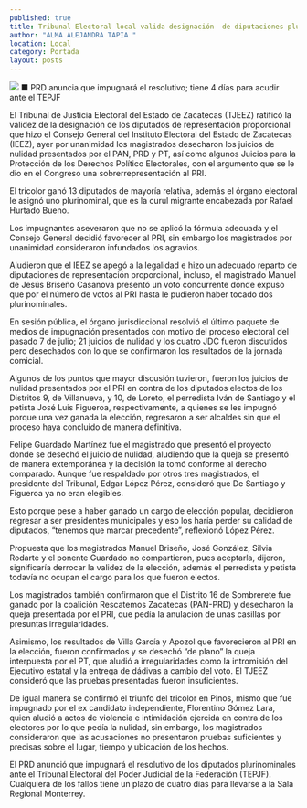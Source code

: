 ```yaml
---
published: true
title: Tribunal Electoral local valida designación  de diputaciones pluris realizada por el IEEZ
author: "ALMA ALEJANDRA TAPIA "
location: Local
category: Portada
layout: posts
---
```


![](http://i.imgur.com/euen0o5m.jpg)
■ PRD anuncia que impugnará el resolutivo; tiene 4 días para acudir ante el TEPJF

El Tribunal de Justicia Electoral del Estado de Zacatecas (TJEEZ) ratificó la validez de la designación de los diputados de representación proporcional que hizo el Consejo General del Instituto Electoral del Estado de Zacatecas (IEEZ), ayer por unanimidad los magistrados desecharon los juicios de nulidad presentados por el PAN, PRD y PT, así como algunos Juicios para la Protección de los Derechos Político Electorales, con el argumento que se le dio en el Congreso una sobrerrepresentación al PRI.

El tricolor ganó 13 diputados de mayoría relativa, además el órgano electoral le asignó uno plurinominal, que es la curul migrante encabezada por Rafael Hurtado Bueno. 

Los impugnantes aseveraron que no se aplicó la fórmula adecuada y el Consejo General decidió favorecer al PRI, sin embargo los magistrados por unanimidad consideraron infundados los agravios.

Aludieron que el IEEZ se apegó a la legalidad e hizo un adecuado reparto de diputaciones de representación proporcional, incluso, el magistrado Manuel de Jesús Briseño Casanova presentó un voto concurrente donde expuso que por el número de votos al PRI hasta le pudieron haber tocado dos plurinominales. 

En sesión pública, el órgano jurisdiccional resolvió el último paquete de medios de impugnación presentados con motivo del proceso electoral del pasado 7 de julio; 21 juicios de nulidad y los cuatro JDC fueron discutidos pero desechados con lo que se confirmaron los resultados de la jornada comicial.

Algunos de los puntos que mayor discusión tuvieron, fueron los juicios de nulidad presentados por el PRI en contra de los diputados electos de los Distritos 9, de Villanueva, y 10, de Loreto, el perredista Iván de Santiago y el petista José Luis Figueroa, respectivamente, a quienes se les impugnó porque una vez ganada la elección, regresaron a ser alcaldes sin que el proceso haya concluido de manera definitiva.

Felipe Guardado Martínez fue el magistrado que presentó el proyecto donde se desechó el juicio de nulidad, aludiendo que la queja se presentó de manera extemporánea y la decisión la tomó conforme al derecho comparado. Aunque fue respaldado por otros tres magistrados, el presidente del Tribunal, Edgar López Pérez, consideró que De Santiago y Figueroa ya no eran elegibles.

Esto porque pese a haber ganado un cargo de elección popular, decidieron regresar a ser presidentes municipales y eso los haría perder su calidad de diputados, “tenemos que marcar precedente”, reflexionó López Pérez. 

Propuesta que los magistrados Manuel Briseño, José González, Silvia Rodarte y el ponente Guardado no compartieron, pues aceptarla, dijeron, significaría derrocar la validez de la elección, además el perredista y petista todavía no ocupan el cargo para los que fueron electos.

Los magistrados también confirmaron que el Distrito 16 de Sombrerete fue ganado por la coalición Rescatemos Zacatecas (PAN-PRD) y desecharon la queja presentada por el PRI, que pedía la anulación de unas casillas por presuntas irregularidades. 

Asimismo, los resultados de Villa García y Apozol que favorecieron al PRI en la elección, fueron confirmados y se desechó “de plano” la queja interpuesta por el PT, que aludió a irregularidades como la intromisión del Ejecutivo estatal y la entrega de dádivas a cambio del voto. El TJEEZ consideró que las pruebas presentadas fueron insuficientes.  

De igual manera se confirmó el triunfo del tricolor en Pinos, mismo que fue impugnado por el ex candidato independiente, Florentino Gómez Lara, quien aludió a actos de violencia e intimidación ejercida en contra de los electores por lo que pedía la nulidad, sin embargo, los magistrados consideraron que las acusaciones no presentaron pruebas suficientes y precisas sobre el lugar, tiempo y ubicación de los hechos.

El PRD anunció que impugnará el resolutivo de los diputados plurinominales ante el Tribunal Electoral del Poder Judicial de la Federación (TEPJF). Cualquiera de los fallos tiene un plazo de cuatro días para llevarse a la Sala Regional Monterrey. 
